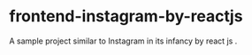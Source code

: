 # frontend-instagram-by-reactjs

A sample project similar to Instagram in its infancy by react js .
